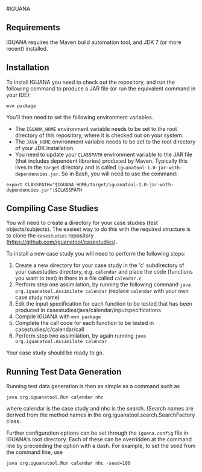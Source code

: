 #IGUANA

## Requirements
IGUANA requires the Maven build automation tool, and JDK 7 (or more recent) installed.

## Installation
To install IGUANA you need to check out the repository, and run the following command to produce a JAR file (or run the equivalent command in your IDE):

`mvn package`

You'll then need to set the following environment variables. 

* The `IGUANA_HOME` environment variable needs to be set to the root directory of this repository, where it is checked out on your system.
* The `JAVA_HOME` environment variable needs to be set to the root directory of your JDK installation.
* You need to update your `CLASSPATH` environment variable to the JAR file (that includes dependent libraries) produced by Maven. Typically this lives in the `target` directory and is called `iguanatool-1.0-jar-with-dependencies.jar`. So in Bash, you will need to use the command:

`export CLASSPATH="$IGUANA_HOME/target/iguanatool-1.0-jar-with-dependencies.jar":$CLASSPATH`

## Compiling Case Studies
You will need to create a directory for your case studies (test objects/subjects). The easiest way to do this with the required structure is to clone the `casestudies` repository (https://github.com/iguanatool/casestudies).

To install a new case study you will need to perform the following steps:

1. Create a new directory for your case study in the 'c' subdirectory of your casestudies directory, e.g. `calendar` and place the code (functions you want to test) in there in a file called `calendar.c`
2. Perform step one assimilation, by running the following command
`java org.iguanatool.Assimilate calendar`
(replace `calendar` with your own case study name)
3. Edit the input specification for each function to be tested that has been produced in casestudies/java/calendar/inputspecifications
4. Compile IGUANA with `mvn package`
5. Complete the call code for each function to be tested in casestudies/c/calendar/call
6. Perform step two assimilation, by again running `java org.iguanatool.Assimilate calendar`

Your case study should be ready to go.

## Running Test Data Generation
Running test data generation is then as simple as a command such as

`java org.iguanatool.Run calendar nhc`

where calendar is the case study and nhc is the search. (Search names are derived from the method names in the org.iguanatool.search.SearchFactory class.

Further configuration options can be set through the `iguana.config` file in IGUANA's root directory. Each of these can be overridden at the command line by preceeding the option with a dash. For example, to set the seed from the command line, use

`java org.iguanatool.Run calendar nhc -seed=100`
